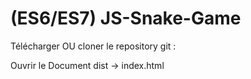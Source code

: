 # (ES6/ES7) JS-Snake-Game
Télécharger OU cloner le repository git :


Ouvrir le Document dist -> index.html

